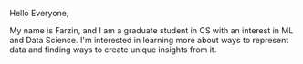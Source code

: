 Hello Everyone,

My name is Farzin, and I am a graduate student in CS with an interest in ML and Data Science. 
I'm interested in learning more about ways to represent data and finding ways to create
unique insights from it. 
